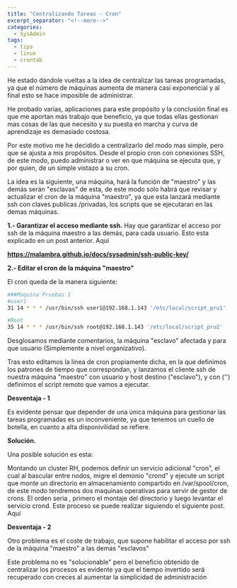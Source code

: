 ```yaml
---
title: "Centralizando Tareas - Cron"
excerpt_separator: "<!--more-->"
categories:
  - SysAdmin
tags:
  - tips
  - linux
  - crontab
---
```

He estado dándole vueltas a la idea de centralizar las tareas programadas, ya que el número de máquinas aumenta de manera casi exponencial y al final esto se hace imposible de administrar.
<!--more-->

He probado varias, aplicaciones para este propósito y la conclusión final es que me aportan más trabajo que beneficio, ya que todas ellas gestionan mas cosas de las que necesito y su puesta en marcha y curva de aprendizaje es demasiado costosa.

Por este motivo me he decidido a centralizarlo del modo mas simple, pero que se ajusta a mis propósitos. Desde el propio cron con conexiones SSH, de este modo, puedo administrar o ver en que máquina se ejecuta que, y por quien, de un simple vistazo a su cron.

La idea es la siguiente, una máquina, hará la función de "maestro" y las demás serán "esclavas" de esta, de este modo solo habrá que revisar y actualizar el cron de la máquina "maestro", ya que esta lanzará mediante ssh con claves publicas /privadas, los scripts que se ejecutaran en las demas máquinas.

**1.- Garantizar el acceso mediante ssh.**
Hay que garantizar el acceso por ssh de la máquina maestro a las demás, para cada usuario. Esto esta explicado en un post anterior. Aquí

**https://malambra.github.io/docs/sysadmin/ssh-public-key/**

**2.- Editar el cron de la máquina "maestro"**

El cron queda de la manera siguiente:

```bash
###Maquina Pruebas 1
#user1
31 14 * * * /usr/bin/ssh user1@192.168.1.143 '/etc/local/script_pru1'

#Root
35 14 * * * /usr/bin/ssh root@192.168.1.143 '/etc/local/script_pru2'
```

Desglosamos mediante comentarios, la máquina "esclavo" afectada y para que usuario (Simplemente a nivel organizativo).

Tras esto editamos la linea de cron propiamente dicha, en la que definimos los patrones de tiempo que correspondan, y lanzamos el cliente ssh de nuestra máquina "maestro" con usuario y host destino ("esclavo"), y con ('') definimos el script remoto que vamos a ejecutar.

**Desventaja - 1**

Es evidente pensar que depender de una única máquina para gestionar las tareas programadas es un inconveniente, ya que tenemos un cuello de botella, en cuanto a alta disponivilidad se refiere.

**Solución.**

Una posible solución es esta:

Montando un cluster RH, podemos definir un servicio adicional "cron", el cual al bascular entre nodos, migre el demonio "crond" y ejecute un script que monte un directorio en almacenamiento compartido en /var/spool/cron, de este modo tendremos dos maquinas operativas para servir de gestor de crons. El orden seria , primero el montaje del directorio y luego levantar el servicio crond. Este proceso se puede realizar siguiendo el siguiente post. Aquí

**Desventaja - 2**

Otro problema es el coste de trabajo, que supone habilitar el acceso por ssh de la máquina "maestro" a las demas "esclavos"

Este problema no es "solucionable" pero el beneficio obtenido de centralizar los procesos es evidente ya que el tiempo invertido será recuperado con creces al aumentar la simplicidad de administración